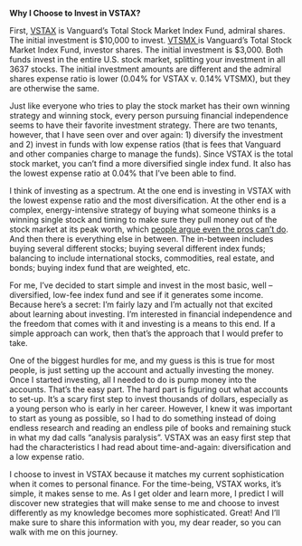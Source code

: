 **Why I Choose to Invest in VSTAX?**

First, [VSTAX]( https://personal.vanguard.com/us/funds/snapshot?FundIntExt=INT&FundId=0585&ps_disable_redirect=true) is Vanguard’s Total Stock Market Index Fund, admiral shares. The initial investment is $10,000 to invest. [VTSMX ]( https://personal.vanguard.com/us/funds/snapshot?FundId=0085&FundIntExt=INT&funds_disable_redirect=true) is Vanguard’s Total Stock Market Index Fund, investor shares.  The initial investment is $3,000. Both funds invest in the entire U.S. stock market, splitting your investment in all 3637 stocks.   The initial investment amounts are different and the admiral shares expense ratio is lower (0.04% for VSTAX v. 0.14% VTSMX), but they are otherwise the same. 

Just like everyone who tries to play the stock market has their own winning strategy and winning stock, every person pursuing financial independence seems to have their favorite investment strategy.  There are two tenants, however, that I have seen over and over again: 1) diversify the investment and 2) invest in funds with low expense ratios (that is fees that Vanguard and other companies charge to manage the funds).  Since VSTAX is the total stock market, you can’t find a more diversified single index fund.  It also has the lowest expense ratio at 0.04% that I’ve been able to find. 

I think of investing as a spectrum.  At the one end is investing in VSTAX with the lowest expense ratio and the most diversification.  At the other end is a complex, energy-intensive strategy of buying what someone thinks is a winning single stock and timing to make sure they pull money out of the stock market at its peak worth, which [people argue even the pros can’t do](http://jlcollinsnh.com/2012/04/25/stocks-part-iii-most-people-lose-money-in-the-market/).  And then there is everything else in between.  The in-between includes buying several different stocks; buying several different index funds; balancing to include international stocks, commodities, real estate, and bonds; buying index fund that are weighted, etc. 

For me, I’ve decided to start simple and invest in the most basic, well –diversified, low-fee index fund and see if it generates some income.  Because here’s a secret:  I’m fairly lazy and I’m actually not that excited about learning about investing.  I’m interested in financial independence and the freedom that comes with it and investing is a means to this end.  If a simple approach can work, then that’s the approach that I would prefer to take.  

One of the biggest hurdles for me, and my guess is this is true for most people, is just setting up the account and actually investing the money.  Once I started investing, all I needed to do is pump money into the accounts. That’s the easy part. The hard part is figuring out what accounts to set-up.  It’s a scary first step to invest thousands of dollars, especially as a young person who is early in her career.  However, I knew it was important to start as young as possible, so I had to do something instead of doing endless research and reading an endless pile of books and remaining stuck in what my dad calls “analysis paralysis”. VSTAX was an easy first step that had the characteristics I had read about time-and-again: diversification and a low expense ratio. 

I choose to invest in VSTAX because it matches my current sophistication when it comes to personal finance.  For the time-being, VSTAX works, it’s simple, it makes sense to me.  As I get older and learn more, I predict I will discover new strategies that will make sense to me and choose to invest differently as my knowledge becomes more sophisticated.  Great!  And I’ll make sure to share this information with you, my dear reader, so you can walk with me on this journey. 
